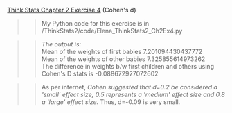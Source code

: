 [Think Stats Chapter 2 Exercise 4](http://greenteapress.com/thinkstats2/html/thinkstats2003.html#toc24) (Cohen's d)

>> My Python code for this exercise is in /ThinkStats2/code/Elena_ThinkStats2_Ch2Ex4.py

>> *The output is:*  
>> Mean of the weights of first babies 7.201094430437772  
>> Mean of the weights of other babies 7.325855614973262  
>> The difference in weights b/w first children and others using Cohen's D stats is -0.088672927072602  
  
>> As per internet, *Cohen suggested that d=0.2 be considered a 'small' effect size, 0.5 represents a 'medium' effect size and 0.8 a 'large' effect size.* Thus, d=-0.09 is very small.

